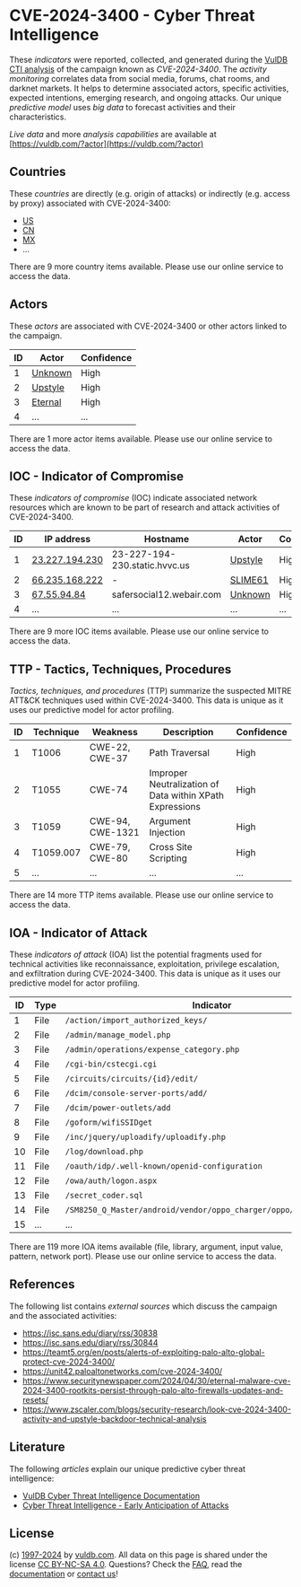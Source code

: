 # CVE-2024-3400 - Cyber Threat Intelligence

These _indicators_ were reported, collected, and generated during the [VulDB CTI analysis](https://vuldb.com/?kb.cti) of the campaign known as _CVE-2024-3400_. The _activity monitoring_ correlates data from social media, forums, chat rooms, and darknet markets. It helps to determine associated actors, specific activities, expected intentions, emerging research, and ongoing attacks. Our unique _predictive model_ uses _big data_ to forecast activities and their characteristics.

_Live data_ and more _analysis capabilities_ are available at [https://vuldb.com/?actor](https://vuldb.com/?actor)

## Countries

These _countries_ are directly (e.g. origin of attacks) or indirectly (e.g. access by proxy) associated with CVE-2024-3400:

* [US](https://vuldb.com/?country.us)
* [CN](https://vuldb.com/?country.cn)
* [MX](https://vuldb.com/?country.mx)
* ...

There are 9 more country items available. Please use our online service to access the data.

## Actors

These _actors_ are associated with CVE-2024-3400 or other actors linked to the campaign.

ID | Actor | Confidence
-- | ----- | ----------
1 | [Unknown](https://vuldb.com/?actor.unknown) | High
2 | [Upstyle](https://vuldb.com/?actor.upstyle) | High
3 | [Eternal](https://vuldb.com/?actor.eternal) | High
4 | ... | ...

There are 1 more actor items available. Please use our online service to access the data.

## IOC - Indicator of Compromise

These _indicators of compromise_ (IOC) indicate associated network resources which are known to be part of research and attack activities of CVE-2024-3400.

ID | IP address | Hostname | Actor | Confidence
-- | ---------- | -------- | ----- | ----------
1 | [23.227.194.230](https://vuldb.com/?ip.23.227.194.230) | 23-227-194-230.static.hvvc.us | [Upstyle](https://vuldb.com/?actor.upstyle) | High
2 | [66.235.168.222](https://vuldb.com/?ip.66.235.168.222) | - | [SLIME61](https://vuldb.com/?actor.slime61) | High
3 | [67.55.94.84](https://vuldb.com/?ip.67.55.94.84) | safersocial12.webair.com | [Unknown](https://vuldb.com/?actor.unknown) | High
4 | ... | ... | ... | ...

There are 9 more IOC items available. Please use our online service to access the data.

## TTP - Tactics, Techniques, Procedures

_Tactics, techniques, and procedures_ (TTP) summarize the suspected MITRE ATT&CK techniques used within CVE-2024-3400. This data is unique as it uses our predictive model for actor profiling.

ID | Technique | Weakness | Description | Confidence
-- | --------- | -------- | ----------- | ----------
1 | T1006 | CWE-22, CWE-37 | Path Traversal | High
2 | T1055 | CWE-74 | Improper Neutralization of Data within XPath Expressions | High
3 | T1059 | CWE-94, CWE-1321 | Argument Injection | High
4 | T1059.007 | CWE-79, CWE-80 | Cross Site Scripting | High
5 | ... | ... | ... | ...

There are 14 more TTP items available. Please use our online service to access the data.

## IOA - Indicator of Attack

These _indicators of attack_ (IOA) list the potential fragments used for technical activities like reconnaissance, exploitation, privilege escalation, and exfiltration during CVE-2024-3400. This data is unique as it uses our predictive model for actor profiling.

ID | Type | Indicator | Confidence
-- | ---- | --------- | ----------
1 | File | `/action/import_authorized_keys/` | High
2 | File | `/admin/manage_model.php` | High
3 | File | `/admin/operations/expense_category.php` | High
4 | File | `/cgi-bin/cstecgi.cgi` | High
5 | File | `/circuits/circuits/{id}/edit/` | High
6 | File | `/dcim/console-server-ports/add/` | High
7 | File | `/dcim/power-outlets/add` | High
8 | File | `/goform/wifiSSIDget` | High
9 | File | `/inc/jquery/uploadify/uploadify.php` | High
10 | File | `/log/download.php` | High
11 | File | `/oauth/idp/.well-known/openid-configuration` | High
12 | File | `/owa/auth/logon.aspx` | High
13 | File | `/secret_coder.sql` | High
14 | File | `/SM8250_Q_Master/android/vendor/oppo_charger/oppo/oppo_charger.c` | High
15 | ... | ... | ...

There are 119 more IOA items available (file, library, argument, input value, pattern, network port). Please use our online service to access the data.

## References

The following list contains _external sources_ which discuss the campaign and the associated activities:

* https://isc.sans.edu/diary/rss/30838
* https://isc.sans.edu/diary/rss/30844
* https://teamt5.org/en/posts/alerts-of-exploiting-palo-alto-global-protect-cve-2024-3400/
* https://unit42.paloaltonetworks.com/cve-2024-3400/
* https://www.securitynewspaper.com/2024/04/30/eternal-malware-cve-2024-3400-rootkits-persist-through-palo-alto-firewalls-updates-and-resets/
* https://www.zscaler.com/blogs/security-research/look-cve-2024-3400-activity-and-upstyle-backdoor-technical-analysis

## Literature

The following _articles_ explain our unique predictive cyber threat intelligence:

* [VulDB Cyber Threat Intelligence Documentation](https://vuldb.com/?kb.cti)
* [Cyber Threat Intelligence - Early Anticipation of Attacks](https://www.scip.ch/en/?labs.20201022)

## License

(c) [1997-2024](https://vuldb.com/?kb.changelog) by [vuldb.com](https://vuldb.com/?kb.about). All data on this page is shared under the license [CC BY-NC-SA 4.0](https://creativecommons.org/licenses/by-nc-sa/4.0/). Questions? Check the [FAQ](https://vuldb.com/?kb.faq), read the [documentation](https://vuldb.com/?kb) or [contact us](https://vuldb.com/?contact)!
